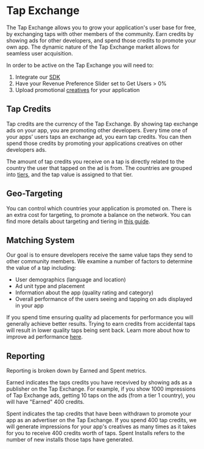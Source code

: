 # Tap Exchange

The Tap Exchange allows you to grow your application's user base for free, by exchanging taps with other members of the community. Earn credits by showing ads for other developers, and spend those credits to promote your own app. The dynamic nature of the Tap Exchange market allows for seamless user acquisition.


In order to be active on the Tap Exchange you will need to:

1. Integrate our [SDK](/doc/getting-started)
2. Have your Revenue Preference Slider set to Get Users > 0%
3. Upload promotional [creatives](/doc/get-users/creative-guidelines) for your application


## Tap Credits

Tap credits are the currency of the Tap Exchange. By showing tap exchange ads on your app, you are promoting other developers. Every time one of your apps’ users taps an exchange ad, you earn tap credits. You can then spend those credits by promoting your applications creatives on other developers ads.

The amount of tap credits you receive on a tap is directly related to the country the user that tapped on the ad is from. The countries are grouped into [tiers](/docs/get-users/geo-targeting), and the tap value is assigned to that tier.

## Geo-Targeting

You can control which countries your application is promoted on. There is an extra cost for targeting, to promote a balance on the network. You can find more details about targeting and tiering in [this guide](/docs/get-users/geo-targeting).

## Matching System

Our goal is to ensure developers receive the same value taps they send to other community members. We examine a number of factors to determine the value of a tap including:

- User demographics (language and location)
- Ad unit type and placement
- Information about the app (quality rating and category)
- Overall performance of the users seeing and tapping on ads displayed in your app

If you spend time ensuring quality ad placements for performance you will generally achieve better results. Trying to earn credits from accidental taps will result in lower quality taps being sent back. Learn more about how to improve ad performance [here](/doc/performance/placement).

## Reporting

Reporting is broken down by Earned and Spent metrics.

Earned indicates the taps credits you have recevived by showing ads as a publisher on the Tap Exchange. For example, if you show 1000 impressions of Tap Exchange ads, getting 10 taps on the ads (from a tier 1 country), you will have "Earned" 400 credits.

Spent indicates the tap credits that have been withdrawn to promote your app as an advertiser on the Tap Exchange. If you spend 400 tap credits, we will generate impressions for your app's creatives as many times as it takes for you to receive 400 credits worth of taps. Spent Installs refers to the number of new installs those taps have generated.
